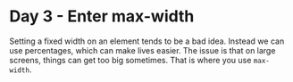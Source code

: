 # Day 3 - Enter max-width

Setting a fixed width on an element tends to be a bad idea. Instead we can use percentages, which can make lives easier. The issue is that on large screens, things can get too big sometimes. That is where you use `max-width`.

